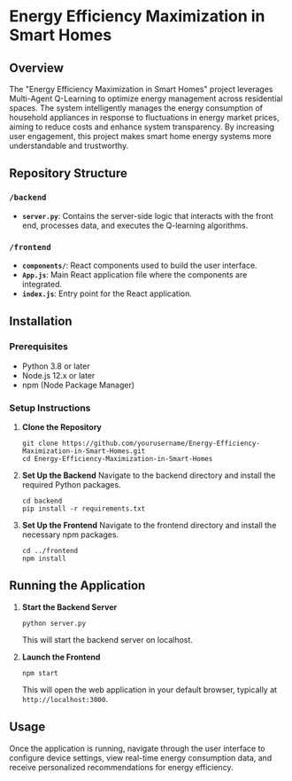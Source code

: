 # Energy Efficiency Maximization in Smart Homes

## Overview
The "Energy Efficiency Maximization in Smart Homes" project leverages Multi-Agent Q-Learning to optimize energy management across residential spaces. The system intelligently manages the energy consumption of household appliances in response to fluctuations in energy market prices, aiming to reduce costs and enhance system transparency. By increasing user engagement, this project makes smart home energy systems more understandable and trustworthy.

## Repository Structure
### `/backend`
- **`server.py`**: Contains the server-side logic that interacts with the front end, processes data, and executes the Q-learning algorithms.

### `/frontend`
- **`components/`**: React components used to build the user interface.
- **`App.js`**: Main React application file where the components are integrated.
- **`index.js`**: Entry point for the React application.

## Installation
### Prerequisites
- Python 3.8 or later
- Node.js 12.x or later
- npm (Node Package Manager)

### Setup Instructions
1. **Clone the Repository**
   ```
   git clone https://github.com/yourusername/Energy-Efficiency-Maximization-in-Smart-Homes.git
   cd Energy-Efficiency-Maximization-in-Smart-Homes
   ```

2. **Set Up the Backend**
   Navigate to the backend directory and install the required Python packages.
   ```
   cd backend
   pip install -r requirements.txt
   ```

3. **Set Up the Frontend**
   Navigate to the frontend directory and install the necessary npm packages.
   ```
   cd ../frontend
   npm install
   ```

## Running the Application
1. **Start the Backend Server**
   ```
   python server.py
   ```
   This will start the backend server on localhost.

2. **Launch the Frontend**
   ```
   npm start
   ```
   This will open the web application in your default browser, typically at `http://localhost:3000`.

## Usage
Once the application is running, navigate through the user interface to configure device settings, view real-time energy consumption data, and receive personalized recommendations for energy efficiency.
